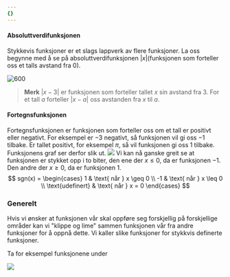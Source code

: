 ```yaml
---
{}
---
```

#### Absoluttverdifunksjonen

Stykkevis funksjoner er et slags lappverk av flere funksjoner. La oss begynne med å se på absoluttverdifunksjonen $|x|$(funksjonen som forteller oss et talls avstand fra 0).

![600](/Files/absoluttfunksjonen.svg)
> **Merk**
> $|x-3|$ er funksjonen som forteller tallet $x$ sin avstand fra $3$. For et tall $a$ forteller $|x-a|$ oss avstanden fra $x$ til $a$.

#### Fortegnsfunksjonen

Fortegnsfunksjonen er funksjonen som forteller oss om et tall er positivt eller negativt. For eksempel er $-3$ negativt, så funksjonen vil gi oss $-1$ tilbake. Er tallet positivt, for eksempel $\pi$, så vil funksjonen gi oss $1$ tilbake. Funksjonens graf ser derfor slik ut. 
![](/Files/fortegnsfunksjone.svg)
Vi kan nå ganske greit se at funksjonen er stykket opp i to biter, den ene der $x\leq 0$, da er funksjonen $-1$. Den andre der $x \geq 0$, da er funksjonen $1$. 
$$
sgn(x) = \begin{cases} 1 & \text{ når } x \geq 0 \\
-1 & \text{ når } x \leq 0 \\
\text{udefinert} & \text{ når } x = 0
\end{cases}
$$

### Generelt

Hvis vi ønsker at funksjonen vår skal oppføre seg forskjellig på forskjellige områder kan vi "klippe og lime" sammen funksjonen vår fra andre funksjoner for å oppnå dette. Vi kaller slike funksjoner for stykkvis definerte funksjoner.

Ta for eksempel funksjonene under

![](/Files/stykkvisefunk.svg)

<br><br> <br><br> <br><br> 